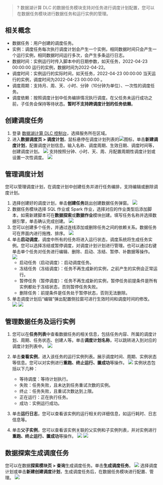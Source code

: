 >? 数据湖计算 DLC 的数据任务模块支持对任务进行调度计划配置，您可以在数据任务模块进行数据任务和运行实例的管理。

## 相关概念
- 数据任务：用户创建的调度任务。
- 实例：调度任务每次执行调度计划会产生一个实例，相同数据时间只会产生一个运行实例，相同数据时间运行多次，会产生多条运行日志。
- 数据时间：实例运行时传入脚本中的日期参数，如天任务，2022-04-23 00:00:00 运行的实例，数据时间为2022-04-22。
- 调度时间：实例运行的实际时间，如天任务，2022-04-23 00:00:00 当天运行的实例，调度时间为2022-04-23 00:00:00 。
- 调度周期：支持月、周、天、小时、分钟（10分钟为单位）、一次性的调度任务。
- 调度依赖：按照调度计划中任务编排情况执行调度。在父任务未运行成功之前，子任务会保持等待状态。**暂时不支持跨调度计划的任务依赖**。

## 创建调度任务
1. 登录 [数据湖计算 DLC 控制台](https://console.cloud.tencent.com/dlc)，选择服务所在区域。
2. 进入**数据调度页 > 调度计划**，鼠标悬停在调度计划列表的![](https://qcloudimg.tencent-cloud.cn/raw/fb0a03ea608d6834f9803007599862bf.png)图标，单击**新建调度计划**，配置调度计划信息。输入名称、调度周期、生效日期、调度时间等，创建调度计划。
![](https://qcloudimg.tencent-cloud.cn/raw/f49d38152b526a83250acceedf2c097c.png)
支持按照分钟、小时、天、周、月配置周期性调度计划或设置一次性调度。
![](https://qcloudimg.tencent-cloud.cn/raw/7f72db170fce3969561d423aa7fcee07.png)

## 管理调度计划
您可以管理调度计划，在调度计划中创建任务并进行任务编排，支持编辑或删除调度计划。
1. 选择创建好的调度计划，单击**创建任务**跳出创建数据任务弹窗。
![](https://qcloudimg.tencent-cloud.cn/raw/4f635dd6df2a568d5c5c97c8a36638ea.png)
2. 数据任务模块选择 SQL 作业或 Spark 作业，选择对应的作业类型后添加脚本，如需新建脚本可在**数据探索**或**数据作业**模块创建。填写任务名称并选择数据引擎，单击确认完成创建。
![](https://qcloudimg.tencent-cloud.cn/raw/2491efed6676b8a36d1ab4ee1f9acb89.png)
3. 您可以创建多个任务，并通过连线添加或删除任务之间的依赖关系。数据任务可在界面内进行拖拽、排序。
![](https://qcloudimg.tencent-cloud.cn/raw/cdc73fb45b6f980c1d3e9163b37379db.png)
4. 单击**启动调度**，调度中所有的任务将进入运行状态，调度系统将生成任务实例。您可以选择冻结或暂停调度，对调度计划计划进行管理。也可以通过右键单击单个任务对任务进行编辑、删除、启动、冻结、暂停、补数据等操作。
![](https://qcloudimg.tencent-cloud.cn/raw/80edc953a4214fc00fd6367b0157e168.png)
	- 启动任务（启动调度）：启动调度任务。
	- 冻结任务（冻结调度）：任务不再生成新的实例，之前产生的实例会正常运行。
	- 暂停任务（暂停调度）：任务不再生成新的实例，暂停任务前提条件是所有实例都处于冻结状态，否则暂停任务失败。
	- 删除任务：前提条件是任务处于暂停状态，否则无法删除。
5. 单击调度计划后“编辑”弹出配置侧拉窗可进行生效时间和调度时间的修改。
![](https://qcloudimg.tencent-cloud.cn/raw/913e6a407e7adc23cf59a069e1d9c598.png)
![](https://qcloudimg.tencent-cloud.cn/raw/ea10dc693c679ed4c0c3af8a96d65a84.png)

## 管理数据任务及运行实例
1. 您可以在**任务列表**中查看数据任务的相关信息，包括任务内容、所属的调度计划、周期、任务状态、创建人等。单击**调度计划名称**，可以跳转进入到对应的调度计划列表中。
![](https://qcloudimg.tencent-cloud.cn/raw/4557aeecfc3a1c6d49ff82b8d3938b08.png)

2. 单击**查看实例**，进入该任务的运行实例列表。展示调度时间、周期、实例状态等信息。您可以对实例进行**重跑、终止运行、置成功**等操作。
![](https://qcloudimg.tencent-cloud.cn/raw/e46b011b06095fa4a3d3c45e74325274.png)
实例状态包括以下几种：
	- 等待调度：等待计划执行。
	- 失败：任务失败，且未达到任务重试次数的实例。
	- 终止：任务失败，且重试次数达到上限。
	- 正在运行：正在执行任务。
	- 成功：实例运行成功。

3. 单击**运行日志**，您可以查看该实例的运行相关的详细信息，如运行耗时、日志信息等。
4. 单击**父子实例**，您可以查看该实例关联的父实例和子实例列表，并对实例进行**重跑、终止运行、置成功**等操作。
![](https://qcloudimg.tencent-cloud.cn/raw/b45df0a3c819b61539d6ce7de2e13885.png)
![](https://qcloudimg.tencent-cloud.cn/raw/4e95e69ccb0527e1e1ba3208a885946d.png)

## 数据探索生成调度任务
您可以在数据**探索模块页 > 查询**生成调度任务。单击**生成调度任务**。
![](https://qcloudimg.tencent-cloud.cn/raw/bee1021f8dbaee9d196c9f2b2f6b3f62.png)
选择调度计划或单击**新建创建调度计划**，生成调度任务后，在数据任务模块进行配置、管理。
![](https://qcloudimg.tencent-cloud.cn/raw/29ce7474ed5ed26f1d432300ff35181f.png)







